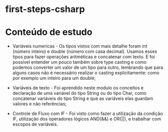 # first-steps-csharp

# Conteúdo de estudo
* Variáveis numericas - Os tipos vistos com mais detalhe foram int (número inteiro) e double (número com casa decimal). Usamos esses tipos para fazer operações aritméticas e concatenar com texto. E foi possível entender um pouco também sobre type casting e como podemos converter um valor de um tipo para outro, lembrando que para alguns casos não é necessário realizar o casting explicitamente: como por exemplo um inteiro para um double;

* Variáveis de texto - Foi aprendido neste modulo os conceitos e declaração de uma variável do tipo String ou do tipo Char, como concatenar variáveis do tipo String e que as variáveis elas guardam valores e não referências;

* Controle de Fluxo com IF - Foi visto como fazer a utilização da condição IF, utilização dos operadores lógicos AND(&&) e OR(||), e trabalhar com escopos de variáveis.

